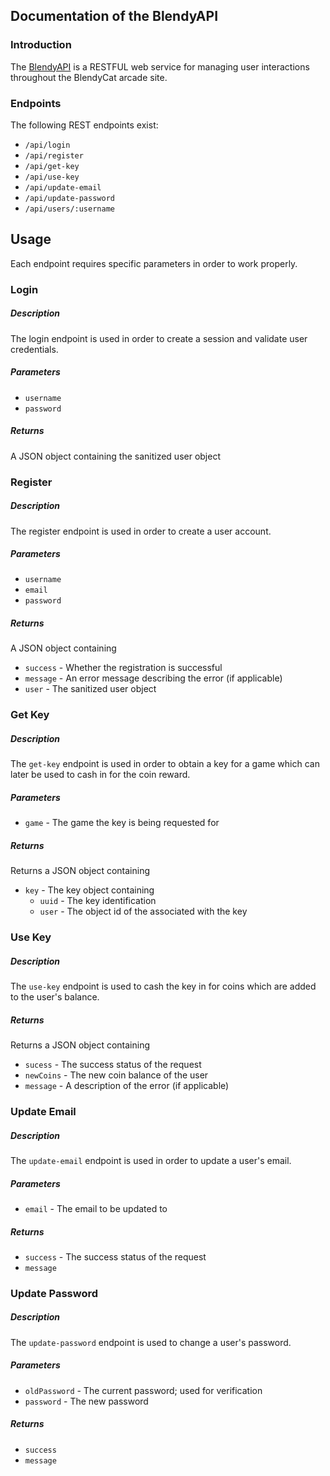 Documentation of the BlendyAPI
------------------------------

### Introduction

The [BlendyAPI](https://github.com/Cryptobyte/BlendyAPI) is a RESTFUL web service for managing 
user interactions throughout the BlendyCat arcade site.

### Endpoints

The following REST endpoints exist:
- `/api/login`
- `/api/register`
- `/api/get-key`
- `/api/use-key`
- `/api/update-email`
- `/api/update-password`
- `/api/users/:username`

## Usage

Each endpoint requires specific parameters in order to work properly.

### Login

##### Description

The login endpoint is used in order to create a session and validate user credentials.
##### Parameters

- `username`
- `password`

##### Returns

A JSON object containing the sanitized user object

### Register

##### Description

The register endpoint is used in order to create a user account.

##### Parameters

- `username`
- `email`
- `password`

##### Returns

A JSON object containing

- `success` - Whether the registration is successful
- `message` - An error message describing the error (if applicable)
- `user` - The sanitized user object

### Get Key

##### Description

The `get-key` endpoint is used in order to obtain a key for a game which can later be used to cash in for the coin reward.

##### Parameters

- `game` - The game the key is being requested for

##### Returns

Returns a JSON object containing
- `key` - The key object containing
  - `uuid` - The key identification
  - `user` - The object id of the associated with the key

### Use Key

##### Description

The `use-key` endpoint is used to cash the key in for coins which are added to the user's balance.

##### Returns
Returns a JSON object containing
- `sucess` - The success status of the request
- `newCoins` - The new coin balance of the user
- `message` - A description of the error (if applicable)

### Update Email

##### Description

The `update-email` endpoint is used in order to update a user's email.

##### Parameters

- `email` - The email to be updated to

##### Returns

- `success` - The success status of the request
- `message`

### Update Password

##### Description

The `update-password` endpoint is used to change a user's password.

##### Parameters

- `oldPassword` - The current password; used for verification
- `password` - The new password

##### Returns

- `success`
- `message`








